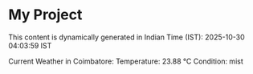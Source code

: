 # My Project

This content is dynamically generated in Indian Time (IST): 2025-10-30 04:03:59 IST


Current Weather in Coimbatore:
Temperature: 23.88 °C
Condition: mist
